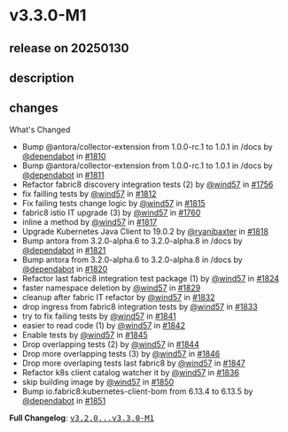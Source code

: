 # v3.3.0-M1

## release on 20250130
## description
## changes
What's Changed

* Bump @antora/collector-extension from 1.0.0-rc.1 to 1.0.1 in /docs by <a class="user-mention notranslate" data-hovercard-type="organization" data-hovercard-url="/orgs/dependabot/hovercard" data-octo-click="hovercard-link-click" data-octo-dimensions="link_type:self" href="https://github.com/dependabot">@dependabot</a> in <a class="issue-link js-issue-link" data-error-text="Failed to load title" data-id="2712955702" data-permission-text="Title is private" data-url="https://github.com/spring-cloud/spring-cloud-kubernetes/issues/1810" data-hovercard-type="pull_request" data-hovercard-url="/spring-cloud/spring-cloud-kubernetes/pull/1810/hovercard" href="https://github.com/spring-cloud/spring-cloud-kubernetes/pull/1810">#1810</a>
* Bump @antora/collector-extension from 1.0.0-rc.1 to 1.0.1 in /docs by <a class="user-mention notranslate" data-hovercard-type="organization" data-hovercard-url="/orgs/dependabot/hovercard" data-octo-click="hovercard-link-click" data-octo-dimensions="link_type:self" href="https://github.com/dependabot">@dependabot</a> in <a class="issue-link js-issue-link" data-error-text="Failed to load title" data-id="2713003474" data-permission-text="Title is private" data-url="https://github.com/spring-cloud/spring-cloud-kubernetes/issues/1811" data-hovercard-type="pull_request" data-hovercard-url="/spring-cloud/spring-cloud-kubernetes/pull/1811/hovercard" href="https://github.com/spring-cloud/spring-cloud-kubernetes/pull/1811">#1811</a>
* Refactor fabric8 discovery integration tests (2) by <a class="user-mention notranslate" data-hovercard-type="user" data-hovercard-url="/users/wind57/hovercard" data-octo-click="hovercard-link-click" data-octo-dimensions="link_type:self" href="https://github.com/wind57">@wind57</a> in <a class="issue-link js-issue-link" data-error-text="Failed to load title" data-id="2569593204" data-permission-text="Title is private" data-url="https://github.com/spring-cloud/spring-cloud-kubernetes/issues/1756" data-hovercard-type="pull_request" data-hovercard-url="/spring-cloud/spring-cloud-kubernetes/pull/1756/hovercard" href="https://github.com/spring-cloud/spring-cloud-kubernetes/pull/1756">#1756</a>
* fix failling tests by <a class="user-mention notranslate" data-hovercard-type="user" data-hovercard-url="/users/wind57/hovercard" data-octo-click="hovercard-link-click" data-octo-dimensions="link_type:self" href="https://github.com/wind57">@wind57</a> in <a class="issue-link js-issue-link" data-error-text="Failed to load title" data-id="2716759978" data-permission-text="Title is private" data-url="https://github.com/spring-cloud/spring-cloud-kubernetes/issues/1812" data-hovercard-type="pull_request" data-hovercard-url="/spring-cloud/spring-cloud-kubernetes/pull/1812/hovercard" href="https://github.com/spring-cloud/spring-cloud-kubernetes/pull/1812">#1812</a>
* Fix failing tests change logic by <a class="user-mention notranslate" data-hovercard-type="user" data-hovercard-url="/users/wind57/hovercard" data-octo-click="hovercard-link-click" data-octo-dimensions="link_type:self" href="https://github.com/wind57">@wind57</a> in <a class="issue-link js-issue-link" data-error-text="Failed to load title" data-id="2721389848" data-permission-text="Title is private" data-url="https://github.com/spring-cloud/spring-cloud-kubernetes/issues/1815" data-hovercard-type="pull_request" data-hovercard-url="/spring-cloud/spring-cloud-kubernetes/pull/1815/hovercard" href="https://github.com/spring-cloud/spring-cloud-kubernetes/pull/1815">#1815</a>
* fabric8 istio IT upgrade (3) by <a class="user-mention notranslate" data-hovercard-type="user" data-hovercard-url="/users/wind57/hovercard" data-octo-click="hovercard-link-click" data-octo-dimensions="link_type:self" href="https://github.com/wind57">@wind57</a> in <a class="issue-link js-issue-link" data-error-text="Failed to load title" data-id="2576392233" data-permission-text="Title is private" data-url="https://github.com/spring-cloud/spring-cloud-kubernetes/issues/1760" data-hovercard-type="pull_request" data-hovercard-url="/spring-cloud/spring-cloud-kubernetes/pull/1760/hovercard" href="https://github.com/spring-cloud/spring-cloud-kubernetes/pull/1760">#1760</a>
* inline a method by <a class="user-mention notranslate" data-hovercard-type="user" data-hovercard-url="/users/wind57/hovercard" data-octo-click="hovercard-link-click" data-octo-dimensions="link_type:self" href="https://github.com/wind57">@wind57</a> in <a class="issue-link js-issue-link" data-error-text="Failed to load title" data-id="2726463591" data-permission-text="Title is private" data-url="https://github.com/spring-cloud/spring-cloud-kubernetes/issues/1817" data-hovercard-type="pull_request" data-hovercard-url="/spring-cloud/spring-cloud-kubernetes/pull/1817/hovercard" href="https://github.com/spring-cloud/spring-cloud-kubernetes/pull/1817">#1817</a>
* Upgrade Kubernetes Java Client to 19.0.2 by <a class="user-mention notranslate" data-hovercard-type="user" data-hovercard-url="/users/ryanjbaxter/hovercard" data-octo-click="hovercard-link-click" data-octo-dimensions="link_type:self" href="https://github.com/ryanjbaxter">@ryanjbaxter</a> in <a class="issue-link js-issue-link" data-error-text="Failed to load title" data-id="2727096207" data-permission-text="Title is private" data-url="https://github.com/spring-cloud/spring-cloud-kubernetes/issues/1818" data-hovercard-type="pull_request" data-hovercard-url="/spring-cloud/spring-cloud-kubernetes/pull/1818/hovercard" href="https://github.com/spring-cloud/spring-cloud-kubernetes/pull/1818">#1818</a>
* Bump antora from 3.2.0-alpha.6 to 3.2.0-alpha.8 in /docs by <a class="user-mention notranslate" data-hovercard-type="organization" data-hovercard-url="/orgs/dependabot/hovercard" data-octo-click="hovercard-link-click" data-octo-dimensions="link_type:self" href="https://github.com/dependabot">@dependabot</a> in <a class="issue-link js-issue-link" data-error-text="Failed to load title" data-id="2727779117" data-permission-text="Title is private" data-url="https://github.com/spring-cloud/spring-cloud-kubernetes/issues/1821" data-hovercard-type="pull_request" data-hovercard-url="/spring-cloud/spring-cloud-kubernetes/pull/1821/hovercard" href="https://github.com/spring-cloud/spring-cloud-kubernetes/pull/1821">#1821</a>
* Bump antora from 3.2.0-alpha.6 to 3.2.0-alpha.8 in /docs by <a class="user-mention notranslate" data-hovercard-type="organization" data-hovercard-url="/orgs/dependabot/hovercard" data-octo-click="hovercard-link-click" data-octo-dimensions="link_type:self" href="https://github.com/dependabot">@dependabot</a> in <a class="issue-link js-issue-link" data-error-text="Failed to load title" data-id="2727772800" data-permission-text="Title is private" data-url="https://github.com/spring-cloud/spring-cloud-kubernetes/issues/1820" data-hovercard-type="pull_request" data-hovercard-url="/spring-cloud/spring-cloud-kubernetes/pull/1820/hovercard" href="https://github.com/spring-cloud/spring-cloud-kubernetes/pull/1820">#1820</a>
* Refactor last fabric8 integration test package (1) by <a class="user-mention notranslate" data-hovercard-type="user" data-hovercard-url="/users/wind57/hovercard" data-octo-click="hovercard-link-click" data-octo-dimensions="link_type:self" href="https://github.com/wind57">@wind57</a> in <a class="issue-link js-issue-link" data-error-text="Failed to load title" data-id="2753145103" data-permission-text="Title is private" data-url="https://github.com/spring-cloud/spring-cloud-kubernetes/issues/1824" data-hovercard-type="pull_request" data-hovercard-url="/spring-cloud/spring-cloud-kubernetes/pull/1824/hovercard" href="https://github.com/spring-cloud/spring-cloud-kubernetes/pull/1824">#1824</a>
* faster namespace deletion by <a class="user-mention notranslate" data-hovercard-type="user" data-hovercard-url="/users/wind57/hovercard" data-octo-click="hovercard-link-click" data-octo-dimensions="link_type:self" href="https://github.com/wind57">@wind57</a> in <a class="issue-link js-issue-link" data-error-text="Failed to load title" data-id="2774652329" data-permission-text="Title is private" data-url="https://github.com/spring-cloud/spring-cloud-kubernetes/issues/1829" data-hovercard-type="pull_request" data-hovercard-url="/spring-cloud/spring-cloud-kubernetes/pull/1829/hovercard" href="https://github.com/spring-cloud/spring-cloud-kubernetes/pull/1829">#1829</a>
* cleanup after fabric IT refactor by <a class="user-mention notranslate" data-hovercard-type="user" data-hovercard-url="/users/wind57/hovercard" data-octo-click="hovercard-link-click" data-octo-dimensions="link_type:self" href="https://github.com/wind57">@wind57</a> in <a class="issue-link js-issue-link" data-error-text="Failed to load title" data-id="2783459276" data-permission-text="Title is private" data-url="https://github.com/spring-cloud/spring-cloud-kubernetes/issues/1832" data-hovercard-type="pull_request" data-hovercard-url="/spring-cloud/spring-cloud-kubernetes/pull/1832/hovercard" href="https://github.com/spring-cloud/spring-cloud-kubernetes/pull/1832">#1832</a>
* drop ingress from fabric8 integration tests by <a class="user-mention notranslate" data-hovercard-type="user" data-hovercard-url="/users/wind57/hovercard" data-octo-click="hovercard-link-click" data-octo-dimensions="link_type:self" href="https://github.com/wind57">@wind57</a> in <a class="issue-link js-issue-link" data-error-text="Failed to load title" data-id="2786535255" data-permission-text="Title is private" data-url="https://github.com/spring-cloud/spring-cloud-kubernetes/issues/1833" data-hovercard-type="pull_request" data-hovercard-url="/spring-cloud/spring-cloud-kubernetes/pull/1833/hovercard" href="https://github.com/spring-cloud/spring-cloud-kubernetes/pull/1833">#1833</a>
* try to fix failing tests by <a class="user-mention notranslate" data-hovercard-type="user" data-hovercard-url="/users/wind57/hovercard" data-octo-click="hovercard-link-click" data-octo-dimensions="link_type:self" href="https://github.com/wind57">@wind57</a> in <a class="issue-link js-issue-link" data-error-text="Failed to load title" data-id="2793840621" data-permission-text="Title is private" data-url="https://github.com/spring-cloud/spring-cloud-kubernetes/issues/1841" data-hovercard-type="pull_request" data-hovercard-url="/spring-cloud/spring-cloud-kubernetes/pull/1841/hovercard" href="https://github.com/spring-cloud/spring-cloud-kubernetes/pull/1841">#1841</a>
* easier to read code (1) by <a class="user-mention notranslate" data-hovercard-type="user" data-hovercard-url="/users/wind57/hovercard" data-octo-click="hovercard-link-click" data-octo-dimensions="link_type:self" href="https://github.com/wind57">@wind57</a> in <a class="issue-link js-issue-link" data-error-text="Failed to load title" data-id="2795911513" data-permission-text="Title is private" data-url="https://github.com/spring-cloud/spring-cloud-kubernetes/issues/1842" data-hovercard-type="pull_request" data-hovercard-url="/spring-cloud/spring-cloud-kubernetes/pull/1842/hovercard" href="https://github.com/spring-cloud/spring-cloud-kubernetes/pull/1842">#1842</a>
* Enable tests by <a class="user-mention notranslate" data-hovercard-type="user" data-hovercard-url="/users/wind57/hovercard" data-octo-click="hovercard-link-click" data-octo-dimensions="link_type:self" href="https://github.com/wind57">@wind57</a> in <a class="issue-link js-issue-link" data-error-text="Failed to load title" data-id="2797038134" data-permission-text="Title is private" data-url="https://github.com/spring-cloud/spring-cloud-kubernetes/issues/1845" data-hovercard-type="pull_request" data-hovercard-url="/spring-cloud/spring-cloud-kubernetes/pull/1845/hovercard" href="https://github.com/spring-cloud/spring-cloud-kubernetes/pull/1845">#1845</a>
* Drop overlapping tests (2) by <a class="user-mention notranslate" data-hovercard-type="user" data-hovercard-url="/users/wind57/hovercard" data-octo-click="hovercard-link-click" data-octo-dimensions="link_type:self" href="https://github.com/wind57">@wind57</a> in <a class="issue-link js-issue-link" data-error-text="Failed to load title" data-id="2796828390" data-permission-text="Title is private" data-url="https://github.com/spring-cloud/spring-cloud-kubernetes/issues/1844" data-hovercard-type="pull_request" data-hovercard-url="/spring-cloud/spring-cloud-kubernetes/pull/1844/hovercard" href="https://github.com/spring-cloud/spring-cloud-kubernetes/pull/1844">#1844</a>
* Drop more overlapping tests (3) by <a class="user-mention notranslate" data-hovercard-type="user" data-hovercard-url="/users/wind57/hovercard" data-octo-click="hovercard-link-click" data-octo-dimensions="link_type:self" href="https://github.com/wind57">@wind57</a> in <a class="issue-link js-issue-link" data-error-text="Failed to load title" data-id="2797499484" data-permission-text="Title is private" data-url="https://github.com/spring-cloud/spring-cloud-kubernetes/issues/1846" data-hovercard-type="pull_request" data-hovercard-url="/spring-cloud/spring-cloud-kubernetes/pull/1846/hovercard" href="https://github.com/spring-cloud/spring-cloud-kubernetes/pull/1846">#1846</a>
* Drop more overlaping tests last fabric8 by <a class="user-mention notranslate" data-hovercard-type="user" data-hovercard-url="/users/wind57/hovercard" data-octo-click="hovercard-link-click" data-octo-dimensions="link_type:self" href="https://github.com/wind57">@wind57</a> in <a class="issue-link js-issue-link" data-error-text="Failed to load title" data-id="2800100380" data-permission-text="Title is private" data-url="https://github.com/spring-cloud/spring-cloud-kubernetes/issues/1847" data-hovercard-type="pull_request" data-hovercard-url="/spring-cloud/spring-cloud-kubernetes/pull/1847/hovercard" href="https://github.com/spring-cloud/spring-cloud-kubernetes/pull/1847">#1847</a>
* Refactor k8s client catalog watcher it by <a class="user-mention notranslate" data-hovercard-type="user" data-hovercard-url="/users/wind57/hovercard" data-octo-click="hovercard-link-click" data-octo-dimensions="link_type:self" href="https://github.com/wind57">@wind57</a> in <a class="issue-link js-issue-link" data-error-text="Failed to load title" data-id="2792882516" data-permission-text="Title is private" data-url="https://github.com/spring-cloud/spring-cloud-kubernetes/issues/1836" data-hovercard-type="pull_request" data-hovercard-url="/spring-cloud/spring-cloud-kubernetes/pull/1836/hovercard" href="https://github.com/spring-cloud/spring-cloud-kubernetes/pull/1836">#1836</a>
* skip building image by <a class="user-mention notranslate" data-hovercard-type="user" data-hovercard-url="/users/wind57/hovercard" data-octo-click="hovercard-link-click" data-octo-dimensions="link_type:self" href="https://github.com/wind57">@wind57</a> in <a class="issue-link js-issue-link" data-error-text="Failed to load title" data-id="2808808646" data-permission-text="Title is private" data-url="https://github.com/spring-cloud/spring-cloud-kubernetes/issues/1850" data-hovercard-type="pull_request" data-hovercard-url="/spring-cloud/spring-cloud-kubernetes/pull/1850/hovercard" href="https://github.com/spring-cloud/spring-cloud-kubernetes/pull/1850">#1850</a>
* Bump io.fabric8:kubernetes-client-bom from 6.13.4 to 6.13.5 by <a class="user-mention notranslate" data-hovercard-type="organization" data-hovercard-url="/orgs/dependabot/hovercard" data-octo-click="hovercard-link-click" data-octo-dimensions="link_type:self" href="https://github.com/dependabot">@dependabot</a> in <a class="issue-link js-issue-link" data-error-text="Failed to load title" data-id="2816135405" data-permission-text="Title is private" data-url="https://github.com/spring-cloud/spring-cloud-kubernetes/issues/1851" data-hovercard-type="pull_request" data-hovercard-url="/spring-cloud/spring-cloud-kubernetes/pull/1851/hovercard" href="https://github.com/spring-cloud/spring-cloud-kubernetes/pull/1851">#1851</a>

<strong>Full Changelog</strong>: <a class="commit-link" href="https://github.com/spring-cloud/spring-cloud-kubernetes/compare/v3.2.0...v3.3.0-M1"><tt>v3.2.0...v3.3.0-M1</tt></a>

